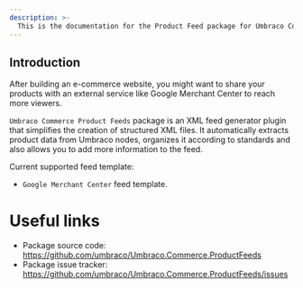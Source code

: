 ```yaml
---
description: >-
  This is the documentation for the Product Feed package for Umbraco Commerce.
---
```


## Introduction
After building an e-commerce website, you might want to share your products with an external service like Google Merchant Center to reach more viewers.

`Umbraco Commerce Product Feeds` package is an XML feed generator plugin that simplifies the creation of structured XML files. It automatically extracts product data from Umbraco nodes, organizes it according to standards and also allows you to add more information to the feed.

Current supported feed template:
- `Google Merchant Center` feed template.

# Useful links
- Package source code: https://github.com/umbraco/Umbraco.Commerce.ProductFeeds
- Package issue tracker: https://github.com/umbraco/Umbraco.Commerce.ProductFeeds/issues